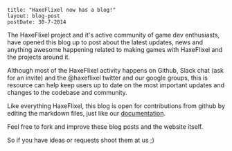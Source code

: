 ```
title: "HaxeFlixel now has a blog!"
layout: blog-post
postDate: 30-7-2014
```

The HaxeFlixel project and it's active community of game dev enthusiasts, have opened this 
blog up to post about the latest updates, news and anything awesome happening related to
making games with HaxeFlixel and the projects around it.

Although most of the HaxeFlixel activity happens on Github, Slack chat (ask for an invite)
and the @haxeflixel twitter and our google groups, this is resource can help keep users 
up to date on the most important updates and changes to the codebase and community.

Like everything HaxeFlixel, this blog is open for contributions from github by editing the 
markdown files, just like our [documentation](https://github.com/HaxeFlixel/flixel-docs).

Feel free to fork and improve these blog posts and the website itself.

So if you have ideas or requests shoot them at us ;)